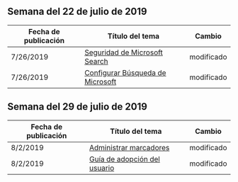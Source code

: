 <!-- This file is generated automatically each week. Changes made to this file will be overwritten.-->




## <a name="week-of-july-22-2019"></a>Semana del 22 de julio de 2019


| Fecha de publicación |Título del tema | Cambio |
|------|------------|--------|
| 7/26/2019 | [Seguridad de Microsoft Search](/MicrosoftSearch/security) | modificado |
| 7/26/2019 | [Configurar Búsqueda de Microsoft](/MicrosoftSearch/setup-microsoft-search) | modificado |


## <a name="week-of-july-29-2019"></a>Semana del 29 de julio de 2019


| Fecha de publicación |Título del tema | Cambio |
|------|------------|--------|
| 8/2/2019 | [Administrar marcadores](/MicrosoftSearch/manage-bookmarks) | modificado |
| 8/2/2019 | [Guía de adopción del usuario](/MicrosoftSearch/user-adoption-guide) | modificado |
